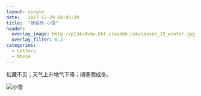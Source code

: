 ```yaml
---
layout: single
date:   2017-12-29 08:45:20
title:  "妖猫传·小雪"
header:
  overlay_image: http://p134u8vmw.bkt.clouddn.com/season_19_winter.jpg
  overlay_filter: 0.2
categories:
  - Letters
  - Movie
---
```


虹藏不见；天气上升地气下降；闭塞而成冬。

![小雪](http://p134u8vmw.bkt.clouddn.com/season_19_winter_xiaoxues.jpg)